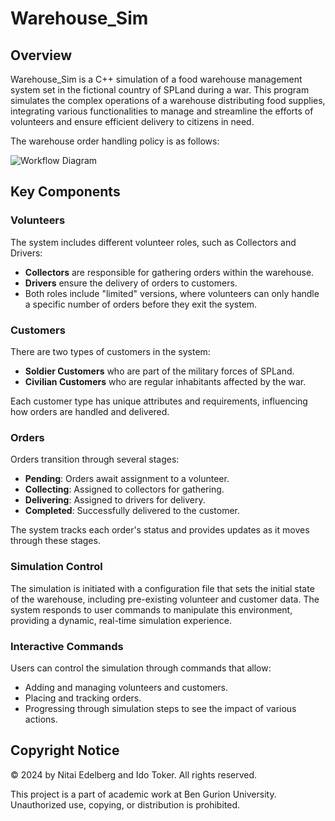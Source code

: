 # Warehouse_Sim

## Overview

Warehouse_Sim is a C++ simulation of a food warehouse management system set in the fictional country of SPLand during a war. This program simulates the complex operations of a warehouse distributing food supplies, integrating various functionalities to manage and streamline the efforts of volunteers and ensure efficient delivery to citizens in need.

The warehouse order handling policy is as follows:

![Workflow Diagram](https://github.com/tokerido/Warehouse_Sim/assets/155316070/5527fdb3-4efc-4f2c-9a2f-07ab481942d0)

## Key Components

### Volunteers
The system includes different volunteer roles, such as Collectors and Drivers:
- **Collectors** are responsible for gathering orders within the warehouse.
- **Drivers** ensure the delivery of orders to customers.
- Both roles include "limited" versions, where volunteers can only handle a specific number of orders before they exit the system.

### Customers
There are two types of customers in the system:
- **Soldier Customers** who are part of the military forces of SPLand.
- **Civilian Customers** who are regular inhabitants affected by the war.

Each customer type has unique attributes and requirements, influencing how orders are handled and delivered.

### Orders
Orders transition through several stages:
- **Pending**: Orders await assignment to a volunteer.
- **Collecting**: Assigned to collectors for gathering.
- **Delivering**: Assigned to drivers for delivery.
- **Completed**: Successfully delivered to the customer.

The system tracks each order's status and provides updates as it moves through these stages.

### Simulation Control
The simulation is initiated with a configuration file that sets the initial state of the warehouse, including pre-existing volunteer and customer data. The system responds to user commands to manipulate this environment, providing a dynamic, real-time simulation experience.

### Interactive Commands
Users can control the simulation through commands that allow:
- Adding and managing volunteers and customers.
- Placing and tracking orders.
- Progressing through simulation steps to see the impact of various actions.


## Copyright Notice

© 2024 by Nitai Edelberg and Ido Toker. All rights reserved.

This project is a part of academic work at Ben Gurion University. Unauthorized use, copying, or distribution is prohibited.
